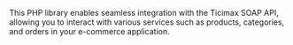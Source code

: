 This PHP library enables seamless integration with the Ticimax SOAP API, allowing you to interact with various services such as products, categories, and orders in your e-commerce application.
